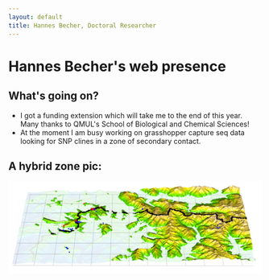 ```yaml
---
layout: default
title: Hannes Becher, Doctoral Researcher
---
```

		
# Hannes Becher's web presence

## What's going on?
* I got a funding extension which will take me to the end of this year. Many thanks to QMUL's School of Biological and Chemical Sciences!
* At the moment I am busy working on grasshopper capture seq data looking for SNP clines in a zone of secondary contact. 


## A hybrid zone pic:
![freqs](img/zone.png)
